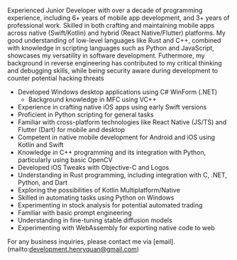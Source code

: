 Experienced Junior Developer with over a decade of programming experience, including 6+ years of mobile app development, and 3+ years of professional work. Skilled in both crafting and maintaining mobile apps across native (Swift/Kotlin) and hybrid (React Native/Flutter) platforms. My good understanding of low-level languages like Rust and C++, combined with knowledge in scripting languages such as Python and JavaScript, showcases my versatility in software development. Futhermore, my background in reverse engineering has contributed to my critical thinking and debugging skills, while being security aware during development to counter potential hacking threats

- Developed Windows desktop applications using C# WinForm (.NET)
   - Background knowledge in MFC using VC++
- Experience in crafting native iOS apps using early Swift versions
- Proficient in Python scripting for general tasks
- Familiar with cross-platform technologies like React Native (JS/TS) and Flutter (Dart) for mobile and desktop
- Competent in native mobile development for Android and iOS using Kotlin and Swift
- Knowledge in C++ programming and its integration with Python, particularly using basic OpenCV
- Developed iOS Tweaks with Objective-C and Logos
- Understanding in Rust programming, including integration with C, .NET, Python, and Dart
- Exploring the possibilities of Kotlin Multiplatform/Native
- Skilled in automating tasks using Python on Windows
- Experimenting in stock analysis for potential automated trading
- Familiar with basic prompt engineering
- Understanding in fine-tuning stable diffusion models
- Experimenting with WebAssembly for exporting native code to web

For any business inquiries, please contact me via [email].(mailto:development.henryquan@gmail.com)
